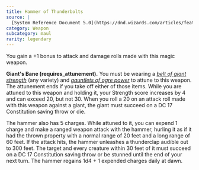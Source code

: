 ```yaml
---
title: Hammer of Thunderbolts
source: |
  [System Reference Document 5.0](https://dnd.wizards.com/articles/features/systems-reference-document-srd)
category: Weapon
subcategory: maul
rarity: legendary
---
```


You gain a +1 bonus to attack and damage rolls made with this magic weapon.

**Giant's Bane (requires_attunement).** You must be wearing a [*belt of giant strength*](/magic-items/belt-of-giant-strength/) (any variety) and [*gauntlets of ogre power*](/magic-items/gauntlets-of-ogre-power/) to attune to this weapon. The attunement ends if you take off either of those items. While you are attuned to this weapon and holding it, your Strength score increases by 4 and can exceed 20, but not 30. When you roll a 20 on an attack roll made with this weapon against a giant, the giant must succeed on a DC 17 Constitution saving throw or die.

The hammer also has 5 charges. While attuned to it, you can expend 1 charge and make a ranged weapon attack with the hammer, hurling it as if it had the thrown property with a normal range of 20 feet and a long range of 60 feet. If the attack hits, the hammer unleashes a thunderclap audible out to 300 feet. The target and every creature within 30 feet of it must succeed on a DC 17 Constitution saving throw or be stunned until the end of your next turn. The hammer regains 1d4 + 1 expended charges daily at dawn.
